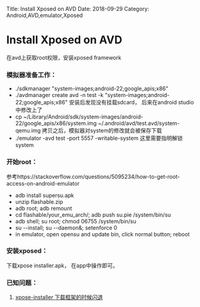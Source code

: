 Title: Install Xposed on AVD
Date: 2018-09-29
Category: Android,AVD,emulator,Xposed

Install Xposed on AVD
==

在avd上获取root权限，安装xposed framework

### 模拟器准备工作：


- ./sdkmanager "system-images;android-22;google_apis;x86"
- ./avdmanager create avd -n test -k "system-images;android-22;google_apis;x86" 安装后发现没有挂载sdcard， 后来在android studio中修改上了
- cp ~/Library/Android/sdk/system-images/android-22/google_apis/x86/system.img ~/.android/avd/test.avd/system-qemu.img 拷贝之后，模拟器对system的修改就会被保存下载
- ./emulator -avd test -port 5557 -writable-system  这里需要指明解锁system

### 开始root：

参考https://stackoverflow.com/questions/5095234/how-to-get-root-access-on-android-emulator


- adb install supersu.apk
- unzip flashable.zip
- adb root; adb remount
- cd flashable/your_emu_arch/; adb push su.pie /system/bin/su
- adb shell; su root; chmod 06755 /system/bin/su
- su --install; su --daemon&; setenforce 0
- in emulator, open opensu and update bin, click normal button; reboot

### 安装xposed：

下载xpose installer.apk， 在app中操作即可。


### 已知问题：

1. [xpose-installer 下载框架的时候闪退](https://github.com/htwenning/htwenning.github.io/issues/3)


